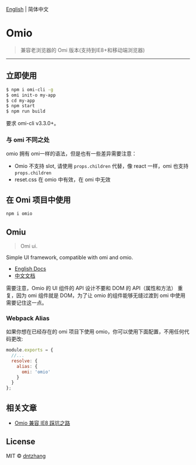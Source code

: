 [English](./README.md) | 简体中文

# Omio

> 兼容老浏览器的 Omi 版本(支持到IE8+和移动端浏览器)

---

## 立即使用

```bash
$ npm i omi-cli -g             
$ omi init-o my-app   
$ cd my-app           
$ npm start                     
$ npm run build               
```

要求  omi-cli v3.3.0+。

### 与 omi 不同之处

omio 拥有 omi一样的语法，但是也有一些差异需要注意：

* Omio 不支持 slot, 请使用 `props.children` 代替，像 react 一样，omi 也支持 `props.children` 
* reset.css 在 omio 中有效，在 omi 中无效

## 在 Omi 项目中使用

``` bash
npm i omio
```

## Omiu

> Omi ui.

Simple UI framework, compatible with omi and omio.

* [English Docs](https://tencent.github.io/omi/packages/omiu/examples/build/index.html)
* [中文文档](https://tencent.github.io/omi/packages/omiu/examples/build/zh-cn.html)

需要注意，Omio 的 UI 组件的 API 设计不要和 DOM 的 API（属性和方法） 重复，因为 omi 组件就是 DOM，为了让 omio 的组件能够无缝过渡到 omi 中使用需要记住这一点。

### Webpack Alias

如果你想在已经存在的 omi 项目下使用 omio，你可以使用下面配置，不用任何代码更改:

```js
module.exports = {
  //...
  resolve: {
    alias: {
      omi: 'omio'
    }
  }
};
```

## 相关文章

* [Omio 兼容 IE8 踩坑之路](https://github.com/Tencent/omi/blob/master/tutorial/omio.cn.md)

## License

MIT © [dntzhang](https://github.com/dntzhang)
